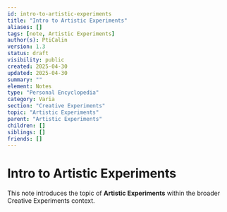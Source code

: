 ```yaml
---
id: intro-to-artistic-experiments
title: "Intro to Artistic Experiments"
aliases: []
tags: [note, Artistic Experiments]
author(s): PtiCalin
version: 1.3
status: draft
visibility: public
created: 2025-04-30
updated: 2025-04-30
summary: ""
element: Notes
type: "Personal Encyclopedia"
category: Varia
section: "Creative Experiments"
topic: "Artistic Experiments"
parent: "Artistic Experiments"
children: []
siblings: []
friends: []
---
```

# Intro to Artistic Experiments

This note introduces the topic of **Artistic Experiments** within the broader Creative Experiments context.
